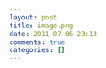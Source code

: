 ```yaml
---
layout: post
title: image.png
date: 2011-07-06 23:13
comments: true
categories: []
---
```


